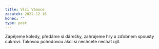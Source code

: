 ```yaml
---
title: Vlčí Vánoce
zacatek: 2022-12-16
konec: ""
type: post
---
```

Z﻿apějeme koledy, předáme si dárečky, zahrajeme hry a zďobnem spousty cukroví. Takovou pohodovou akci si nechcete nechat ujít.